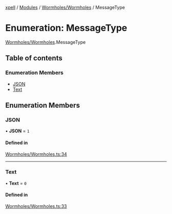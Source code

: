[xpell](../README.md) / [Modules](../modules.md) / [Wormholes/Wormholes](../modules/Wormholes_Wormholes.md) / MessageType

# Enumeration: MessageType

[Wormholes/Wormholes](../modules/Wormholes_Wormholes.md).MessageType

## Table of contents

### Enumeration Members

- [JSON](Wormholes_Wormholes.MessageType.md#json)
- [Text](Wormholes_Wormholes.MessageType.md#text)

## Enumeration Members

### JSON

• **JSON** = ``1``

#### Defined in

[Wormholes/Wormholes.ts:34](https://github.com/fridman-tamir/XPell/blob/be3d5a4/src/Wormholes/Wormholes.ts#L34)

___

### Text

• **Text** = ``0``

#### Defined in

[Wormholes/Wormholes.ts:33](https://github.com/fridman-tamir/XPell/blob/be3d5a4/src/Wormholes/Wormholes.ts#L33)
